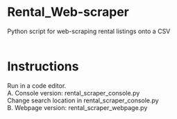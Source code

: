 # Rental_Web-scraper
Python script for web-scraping rental listings onto a CSV <br><br>

# Instructions
Run in a code editor. <br>
A. Console version: rental_scraper_console.py <br>
Change search location in rental_scraper_console.py <br>
B. Webpage version: rental_scraper_webpage.py <br>

